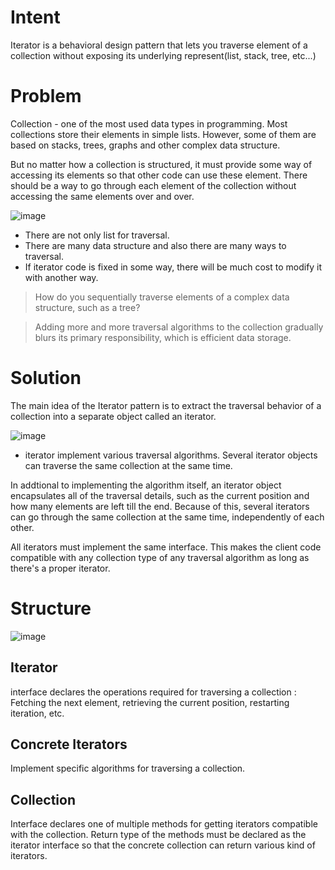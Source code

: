# Intent
Iterator is a behavioral design pattern that lets you traverse element of a collection without exposing its underlying represent(list, stack, tree, etc...)

# Problem
Collection - one of the most used data types in programming. 
Most collections store their elements in simple lists. However, some of them are based on stacks, trees, graphs and other complex data structure. 

But no matter how a collection is structured, it must provide some way of accessing its elements so that other code can use these element.
There should be a way to go through each element of the collection without accessing the same elements over and over. 

![image](https://github.com/devhanee1/designPattern/assets/37257706/120bc7c4-a1cb-4da1-90db-02d88c12b645)
- There are not only list for traversal.
- There are many data structure and also there are many ways to traversal.
- If iterator code is fixed in some way, there will be much cost to modify it with another way.

> How do you sequentially traverse elements of a complex data structure, such as a tree?

> Adding more and more traversal algorithms to the collection gradually blurs its primary responsibility, which is efficient data storage.

# Solution
The main idea of the Iterator pattern is to extract the traversal behavior of a collection into a separate object called an iterator. 

![image](https://github.com/devhanee1/designPattern/assets/37257706/46c3a7ae-fe04-417f-9967-f9f6580d2082)
- iterator implement various traversal algorithms. Several iterator objects can traverse the same collection at the same time.

In addtional to implementing the algorithm itself, an iterator object encapsulates all of the traversal details, such as the current position
and how many elements are left till the end. Because of this, several iterators can go through the same collection at the same time, independently
of each other. 

All iterators must implement the same interface. This makes the client code compatible with any collection type of any traversal algorithm
as long as there's a proper iterator. 

# Structure
![image](https://github.com/devhanee1/designPattern/assets/37257706/71f59d91-d8d9-46c3-820c-ead3273d3ac9)

## Iterator
interface declares the operations required for traversing a collection : Fetching the next element, retrieving the current position, restarting iteration, etc.

## Concrete Iterators
Implement specific algorithms for traversing a collection. 

## Collection
Interface declares one of multiple methods for getting iterators compatible with the collection.
Return type of the methods must be declared as the iterator interface so that the concrete collection can return various kind of iterators. 


